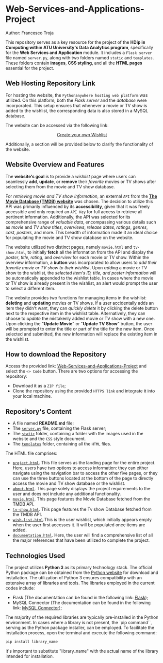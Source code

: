 # Web-Services-and-Applications-Project

Author: Francesco Troja

This repository serves as a key resource for the project of the **HDip in Computing within ATU University's Data Analytics program**, specifically for the **Web Services and Application** module. It includes a `Flask server` file named `server.py`, along with two folders named `static` and `templates`. These folders contain **images**, **CSS styling**, and all the **HTML pages** essential for the project.

## Web Hosting Repository Link

For hosting the website, the `Pythonanywhere hosting web platform` was utilized. On this platform, both the *Flask server* and the *database* were incorporated. This setup ensures that whenever a movie or TV show is added to the wishlist, the corresponding data is also stored in a MySQL database. 

The website can be accessed via the following link:

<p align="center">
  <a href="https://c3sc093.pythonanywhere.com/">Create your own Wishlist</a>
</p>

Additionally, a section will be provided below to clarify the functionality of the website.

## Website Overview and Features

The **website's goal** is to provide a *wishlist* page where users can seamlessly **add**, **update**, or **remove** their *favorite* movies or TV shows after selecting them from the movie and TV show database.

For *retrieving movie and TV show information*, an external `API` from the **[The Movie Database (TMDB) website](https://developer.themoviedb.org/docs/getting-started)** was chosen. The decision to utilize this API was primarily influenced by its **accessibility**, given that it was freely accessible and only required an `API Key` for full access to retrieve all pertinent information. Additionally, the API was selected for its comprehensive range of *valuable data*, encompassing various details such as *movie* and *TV show* *titles*, *overviews*, *release dates*, *ratings*, *genres*, *cast*, *posters*, and more. This breadth of information made it an ideal choice for populating the movie and TV show database on the website.


The website utilized two distinct pages, namely `movie.html` and `tv-show.html`, to initially **fetch** all the information from the API and display the *poster*, *title*, *rating*, and *overview* for each movie or TV show. Within the overview information, a **button** was incorporated to allow users to *add their favorite movie or TV show to their wishlist*. Upon *adding* a movie or TV show to the wishlist, the *selected item's ID, title, and poster information* will be automatically appended to the wishlist table. In cases where the movie or TV show is already present in the wishlist, an alert would prompt the user to select a different item.

The website provides two functions for managing items in the wishlist: **deleting** and **updating** movies or TV shows. If a user accidentally adds an item they didn't want, they can *quickly delete* it by clicking the delete button next to the respective item in the wishlist table. Alternatively, they can choose to *update* the mistakenly added movie or TV show with a new one. Upon clicking the "**Update Movie**" or "**Update TV Show**" button, the user will be prompted to enter the title or part of the title for the new item. Once selected and submitted, the new information will replace the existing item in the wishlist.

## How to download the Repository

Access the provided link: [Web-Services-and-Applications-Project](https://github.com/C-3sc0/Web-Services-and-Applications-Project) and select the `<> Code` button. There are two options for accessing the repository:

- Download it as a `ZIP file`;
- Clone the repository using the provided `HTTPS link` and integrate it into your local machine.

## Repository's Content

- A file named **README.md** file;
- The [`server.py`](https://github.com/C-3sc0/Web-Services-and-Applications-Project/blob/main/server.py) file, containing the Flask server;
- The [`static`](https://github.com/C-3sc0/Web-Services-and-Applications-Project/tree/main/static) folder, containing a folder with the images used in the website and the `CSS` style document.
- The [`templates`](https://github.com/C-3sc0/Web-Services-and-Applications-Project/tree/main/templates) folder, containing all the `HTML` files.

The HTML file comprises:

- [`project.html`](https://github.com/C-3sc0/Web-Services-and-Applications-Project/blob/main/templates/project.html). This file serves as the landing page for the entire project. Here, users have two options to access information: they can either navigate using the navigation bar to access the other five pages, or they can use the three buttons located at the bottom of the page to directly access the movie and TV show database or the wishlist.
- [`about.html`](https://github.com/C-3sc0/Web-Services-and-Applications-Project/blob/main/templates/about.html). This page solely displays the project requirements to the user and does not include any additional functionality.
- [`movie.html`](https://github.com/C-3sc0/Web-Services-and-Applications-Project/blob/main/templates/movie.html). This page features the Movie Database fetched from the TMDB API.
- [`tv-show.html`](https://github.com/C-3sc0/Web-Services-and-Applications-Project/blob/main/templates/tv-show.html). This page features the Tv show Database fetched from the TMDB API.
- [`wish-list.html`](https://github.com/C-3sc0/Web-Services-and-Applications-Project/blob/main/templates/wish-list.html).This is the user wishlist, which initially appears empty when the user first accesses it. It will be populated once items are added.
- [`documentation.html`](https://github.com/C-3sc0/Web-Services-and-Applications-Project/blob/main/templates/documentation.html). Here, the user will find a comprehensive list of all the major references that have been utilized to complete the project.


## Technologies Used

The project utilizes **Python 3** as its primary technology stack. The official Python package can be obtained from the [Python website](https://www.python.org/downloads/) for download and installation. The utilization of Python 3 ensures compatibility with an extensive array of libraries and tools.
The libraries employed in the current codes include:

- Flask (The documentation can be found in the following link: [Flask](https://flask.palletsprojects.com/en/3.0.x/));
- MySQL Connector (The documentation can be found in the following link: [MySQL Connector](hhttps://dev.mysql.com/doc/connector-python/en/));

The majority of the required libraries are typically pre-installed in the Python environment. In cases where a library is not present, the `pip command``, serving as the Python package installer, can be employed. To facilitate the installation process, open the terminal and execute the following command:

```python
pip install library_name
```

It's important to substitute "library_name" with the actual name of the library intended for installation.